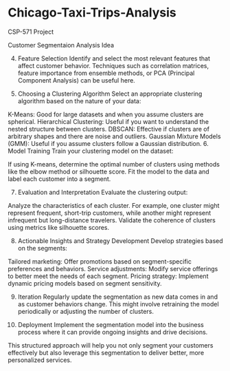 # Chicago-Taxi-Trips-Analysis
CSP-571 Project

Customer Segmentaion Analysis Idea

4. Feature Selection
Identify and select the most relevant features that affect customer behavior. Techniques such as correlation matrices, feature importance from ensemble methods, or PCA (Principal Component Analysis) can be useful here.

5. Choosing a Clustering Algorithm
Select an appropriate clustering algorithm based on the nature of your data:

K-Means: Good for large datasets and when you assume clusters are spherical.
Hierarchical Clustering: Useful if you want to understand the nested structure between clusters.
DBSCAN: Effective if clusters are of arbitrary shapes and there are noise and outliers.
Gaussian Mixture Models (GMM): Useful if you assume clusters follow a Gaussian distribution.
6. Model Training
Train your clustering model on the dataset:

If using K-means, determine the optimal number of clusters using methods like the elbow method or silhouette score.
Fit the model to the data and label each customer into a segment.

7. Evaluation and Interpretation
Evaluate the clustering output:

Analyze the characteristics of each cluster. For example, one cluster might represent frequent, short-trip customers, while another might represent infrequent but long-distance travelers.
Validate the coherence of clusters using metrics like silhouette scores.


8. Actionable Insights and Strategy Development
Develop strategies based on the segments:

Tailored marketing: Offer promotions based on segment-specific preferences and behaviors.
Service adjustments: Modify service offerings to better meet the needs of each segment.
Pricing strategy: Implement dynamic pricing models based on segment sensitivity.

9. Iteration
Regularly update the segmentation as new data comes in and as customer behaviors change. This might involve retraining the model periodically or adjusting the number of clusters.

10. Deployment
Implement the segmentation model into the business process where it can provide ongoing insights and drive decisions.

This structured approach will help you not only segment your customers effectively but also leverage this segmentation to deliver better, more personalized services.
